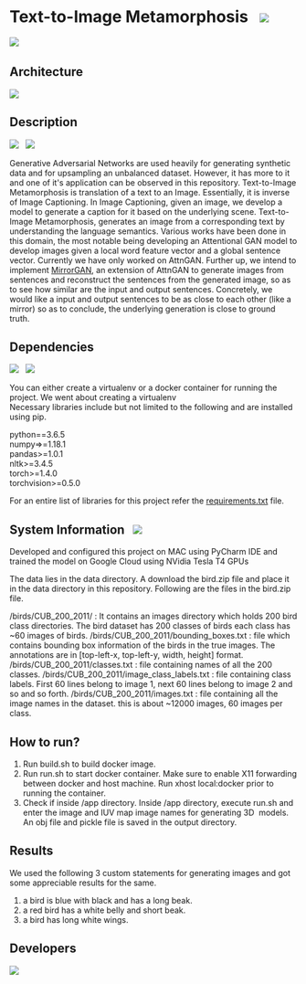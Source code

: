 
# Text-to-Image Metamorphosis &nbsp; ![](https://img.shields.io/badge/release-v1.0-orange)

![](https://img.shields.io/badge/license-MIT-blue) &nbsp;<br>

## Architecture &nbsp;
<img src="https://github.com/nikunjlad/Text-to-Image-Metamorphosis/blob/master/assets/framework.png">

## Description &nbsp; 
[![](https://img.shields.io/badge/GitHub-taoxugit-red)](https://github.com/davidstap/AttnGAN) &nbsp;
[![](https://img.shields.io/badge/arXiv-AttnGAN-lightgrey)](https://arxiv.org/abs/1711.10485)

Generative Adversarial Networks are used heavily for generating synthetic data and for upsampling an unbalanced dataset. However, it has more to it and one of it's application can be observed in this repository. Text-to-Image Metamorphosis is translation of a text to an Image. Essentially, it is inverse of Image Captioning. In Image Captioning, given an image, we develop a model to generate a caption for it based on the underlying scene. Text-to-Image Metamorphosis, generates an image from a corresponding text by understanding the language semantics. Various works have been done in this domain, the most notable being developing an Attentional GAN model to develop images given a local word feature vector and a global sentence vector. Currently we have only worked on AttnGAN. Further up, we intend to implement [MirrorGAN](https://arxiv.org/abs/1903.05854), an extension of AttnGAN to generate images from sentences and reconstruct the sentences from the generated image, so as to see how similar are the input and output sentences. Concretely, we would like a input and output sentences to be as close to each other (like a mirror) so as to conclude, the underlying generation is close to ground truth.

## Dependencies &nbsp;
![](https://img.shields.io/badge/python-3.6-yellowgreen) &nbsp; ![](https://img.shields.io/badge/install%20with-pip-orange)

You can either create a virtualenv or a docker container for running the project. We went about creating a virtualenv <br>
Necessary libraries include but not limited to the following and are installed using pip.

python==3.6.5 <br>
numpy=>=1.18.1 <br>
pandas>=1.0.1 <br>
nltk>=3.4.5 <br>
torch>=1.4.0 <br>
torchvision>=0.5.0 <br>

For an entire list of libraries for this project refer the [requirements.txt](https://github.com/nikunjlad/Text-to-Image-Metamorphosis/blob/master/requirements.txt) file. <br>

## System Information &nbsp; ![](https://img.shields.io/badge/Ubuntu-18.04-blueviolet)

Developed and configured this project on MAC using PyCharm IDE and trained the model on Google Cloud using NVidia Tesla T4 GPUs <br>

The data lies in the data directory. A download the bird.zip file and place it in the data directory in this repository. Following are the files in the bird.zip file.

/birds/CUB_200_2011/ : It contains an images directory which holds 200 bird class directories. The bird dataset has 200 classes of birds each class has ~60 images of birds.
/birds/CUB_200_2011/bounding_boxes.txt : file which contains bounding box information of the birds in the true images. The annotations are in [top-left-x, top-left-y, width, height] format.
/birds/CUB_200_2011/classes.txt : file containing names of all the 200 classes.
/birds/CUB_200_2011/image_class_labels.txt : file containing class labels. First 60 lines belong to image 1, next 60 lines belong to image 2 and so and so forth.
/birds/CUB_200_2011/images.txt : file containing all the image names in the dataset. this is about ~12000 images, 60 images per class.

## How to run?

1. Run build.sh to build docker image.
2. Run run.sh to start docker container. Make sure to enable X11 forwarding between docker and host machine. Run xhost local:docker prior to running the container.
3. Check if inside /app directory. Inside /app directory, execute run.sh and enter the image and IUV map image names for generating 3D  models. An obj file and pickle file is saved in the output directory.

## Results

We used the following 3 custom statements for generating images and got some appreciable results for the same.

1. a bird is blue with black and has a long beak.
2. a red bird has a white belly and short beak.
3. a bird has long white wings.

## Developers

[![](https://img.shields.io/badge/Nikunj-Lad-yellow)](https://github.com/nikunjlad)
